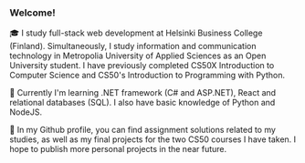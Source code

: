 ### Welcome!

🎓 I study full-stack web development at Helsinki Business College (Finland). Simultaneously, I study information and communication technology in Metropolia University of Applied Sciences as an Open University student. I have previously completed CS50X Introduction to Computer Science and CS50's Introduction to Programming with Python.

🔧 Currently I'm learning .NET framework (C# and ASP.NET), React and relational databases (SQL). I also have basic knowledge of Python and NodeJS.

📝 In my Github profile, you can find assignment solutions related to my studies, as well as my final projects for the two CS50 courses I have taken. I hope to publish more personal projects in the near future.
